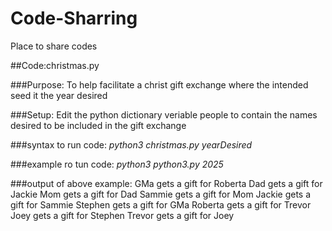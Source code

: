 # Code-Sharring
Place to share codes

##Code:christmas.py

###Purpose: To help facilitate a christ gift exchange where the intended seed it the year desired

###Setup: Edit the python dictionary veriable people to contain the names desired to be included in the gift exchange

###syntax to run code:
*python3 christmas.py yearDesired*

###example ro tun code:
*python3 python3.py 2025*

###output of above example:
GMa gets a gift for Roberta
Dad gets a gift for Jackie
Mom gets a gift for Dad
Sammie gets a gift for Mom
Jackie gets a gift for Sammie
Stephen gets a gift for GMa
Roberta gets a gift for Trevor
Joey gets a gift for Stephen
Trevor gets a gift for Joey
